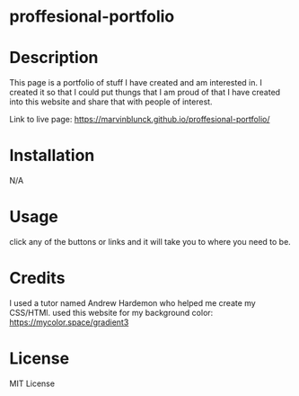 # proffesional-portfolio

# Description
This page is a portfolio of stuff I have created and am interested in. I created it so that I could put thungs that I am proud of that I have created into this website and share that with people of interest.

Link to live page: https://marvinblunck.github.io/proffesional-portfolio/

# Installation
N/A

# Usage
click any of the buttons or links and it will take you to where you need to be.

# Credits
I used a tutor named Andrew Hardemon who helped me create my CSS/HTMl.
used this website for my background color: https://mycolor.space/gradient3
# License
MIT License